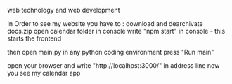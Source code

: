 web technology and web development 

In Order to see my website you have to : 
download and dearchivate docs.zip
open calendar folder in console
write "npm start" in console  -  this starts the frontend

then open main.py in any python  coding environment
press "Run main" 

open your browser  and write "http://localhost:3000/"  in address line 
now you see my calendar app
